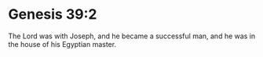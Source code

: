 # Genesis 39:2

The Lord was with Joseph, and he became a successful man, and he was in the house of his Egyptian master.
